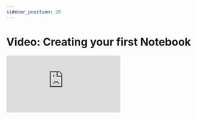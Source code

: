 ```yaml
---
sidebar_position: 20
---
```


# Video: Creating your first Notebook

<div style={{position: 'relative', paddingBottom: '59.01639344262295%', height: 0}}><iframe src="https://www.loom.com/embed/62be1d8356f6406089d406690e339d81" frameBorder={0} webkitallowfullscreen mozallowfullscreen allowFullScreen style={{position: 'absolute', top: 0, left: 0, width: '100%', height: '100%'}} /></div>
